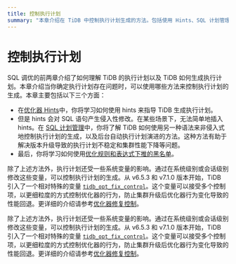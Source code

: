 ```yaml
---
title: 控制执行计划
summary: "本章介绍在 TiDB 中控制执行计划生成的方法。包括使用 Hints、SQL 计划管理和优化规则黑名单。此外，还可以通过修改系统变量和 `tidb_opt_fix_control` 变量来控制执行计划。这些方法有助于防止集群升级后优化器行为变化导致的性能回退。"
---
```


# 控制执行计划

SQL 调优的前两章介绍了如何理解 TiDB 的执行计划以及 TiDB 如何生成执行计划。本章介绍当你确定执行计划存在问题时，可以使用哪些方法来控制执行计划的生成。本章主要包括以下三个方面：

- 在[优化器 Hints](/optimizer-hints.md)中，你将学习如何使用 hints 来指导 TiDB 生成执行计划。
- 但是 hints 会对 SQL 语句产生侵入性修改。在某些场景下，无法简单地插入 hints。在 [SQL 计划管理](/sql-plan-management.md)中，你将了解 TiDB 如何使用另一种语法来非侵入式地控制执行计划的生成，以及后台自动执行计划演进的方法。这种方法有助于解决版本升级导致的执行计划不稳定和集群性能下降等问题。
- 最后，你将学习如何使用[优化规则和表达式下推的黑名单](/blocklist-control-plan.md)。

<CustomContent platform="tidb">

除了上述方法外，执行计划还受一些系统变量的影响。通过在系统级别或会话级别修改这些变量，可以控制执行计划的生成。从 v6.5.3 和 v7.1.0 版本开始，TiDB 引入了一个相对特殊的变量 [`tidb_opt_fix_control`](/system-variables.md#tidb_opt_fix_control-new-in-v653-and-v710)。这个变量可以接受多个控制项，以更细粒度的方式控制优化器的行为，防止集群升级后优化器行为变化导致的性能回退。更详细的介绍请参考[优化器修复控制](/optimizer-fix-controls.md)。

</CustomContent>

<CustomContent platform="tidb-cloud">

除了上述方法外，执行计划还受一些系统变量的影响。通过在系统级别或会话级别修改这些变量，可以控制执行计划的生成。从 v6.5.3 和 v7.1.0 版本开始，TiDB 引入了一个相对特殊的变量 [`tidb_opt_fix_control`](/system-variables.md#tidb_opt_fix_control-new-in-v653-and-v710)。这个变量可以接受多个控制项，以更细粒度的方式控制优化器的行为，防止集群升级后优化器行为变化导致的性能回退。更详细的介绍请参考[优化器修复控制](https://docs.pingcap.com/tidb/v7.2/optimizer-fix-controls)。

</CustomContent>
